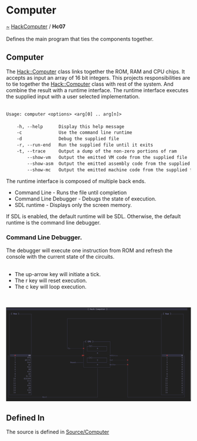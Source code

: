 <a id="computer"></a>
<h1>Computer</h1>
<a id="a01570"></a>
<a href="https://github.com/CharlesCarley/HackComputer#~">~</a>
<a href="index.md#index">HackComputer</a>
<span class="inline-text">/</span>
<span class="bold-text"><b>Hc07</b></span>
<br/>
<br/>
<span class="inline-text">Defines the main program that ties the components together.</span>
<a id="a01570_1hc07computer"></a>
<a id="computer"></a>
<h2>Computer</h2>
<span class="inline-text">The </span>
<a href="a00904.md#computer">Hack::Computer</a>
<span class="inline-text"> class links together the ROM, RAM and CPU chips. It accepts as input an array of 16 bit integers.</span>
<span class="inline-text">This projects responsibilities are to tie together the </span>
<a href="a00904.md#computer">Hack::Computer</a>
<span class="inline-text"> class with rest of the system. And combine the result with a runtime interface. The runtime interface executes the supplied input with a user selected implementation.</span>
<br/>
<br/>

```txt
Usage: computer <options> <arg[0] .. arg[n]>

    -h, --help      Display this help message
    -c              Use the command line runtime
    -d              Debug the supplied file
    -r, --run-end   Run the supplied file until it exits
    -t, --trace     Output a dump of the non-zero portions of ram
        --show-vm   Output the emitted VM code from the supplied file
        --show-asm  Output the emitted assembly code from the supplied file
        --show-mc   Output the emitted machine code from the supplied file
```
<span class="inline-text">The runtime interface is composed of multiple back ends. </span>
<br/>
<ul>
<li><span class="inline-text">Command Line - Runs the file until completion</span>
</li>
<li><span class="inline-text">Command Line Debugger - Debugs the state of execution.</span>
</li>
<li><span class="inline-text">SDL runtime - Displays only the screen memory.</span>
</li>
</ul>
<span class="inline-text">If SDL is enabled, the default runtime will be SDL. Otherwise, the default runtime is the command line debugger.</span>
<br/>
<a id="a01570_1hc07debugger"></a>
<a id="command-line-debugger."></a>
<h3>Command Line Debugger.</h3>
<span class="inline-text">The debugger will execute one instruction from ROM and refresh the console with the current state of the circuits. </span>
<br/>
<br/>
<ul>
<li><span class="inline-text">The up-arrow key will initiate a tick.</span>
</li>
<li><span class="inline-text">The r key will reset execution.</span>
</li>
<li><span class="inline-text">The c key will loop execution.</span>
</li>
</ul>
<br/>
<br/>
<img src="../images/Debugger.png"/><a id="a01570_1hc07defines"></a>
<a id="defined-in"></a>
<h2>Defined In</h2>
<span class="inline-text">The source is defined in </span>
<a href="../../Source/Computer/#source-computer">Source/Computer</a>
</div>
</div>
</body>
</html>
